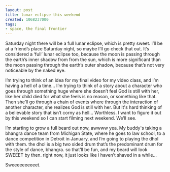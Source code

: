 ```yaml
---
layout: post
title: lunar eclipse this weekend
created: 1068237000
tags:
- space, the final frontier
---
```

Saturday night there will be a full lunar eclipse, which is pretty sweet. I’ll be at a friend’s place Saturday night, so maybe I’ll go check that out. It’s considered a ‘full’ lunar eclipse too, because the moon is passing through the earth’s inner shadow from from the sun, which is more significant than the moon passing through the earth’s outer shadow, because that’s not very noticeable by the naked eye. 

I’m trying to think of an idea for my final video for my video class, and I’m having a hell of a time… I’m trying to think of a story about a character who goes through something huge where she doesn’t feel God is still with her, like her child died for what she feels is no reason, or something like that. Then she’ll go through a chain of events where through the interaction of another character, she realizes God is still with her. But it's hard thinking of a believable story that isn’t corny as hell… Worthless. I want to figure it out by this weekend so I can start filming next weekend. We’ll see.

I’m starting to grow a full beard out now, awwww yea. My buddy's taking a bhangra dance team from Michigan State, where he goes to law school, to a dance competition in Detroit in January, and I’m going to playing the dhol with them. the dhol is a big two sided drum that’s the predominant drum for the style of dance, bhangra. so that’ll be fun, and my beard will look SWEEET by then. right now, it just looks like i haven’t shaved in a while…

Sweeeeeeeeeet. 

